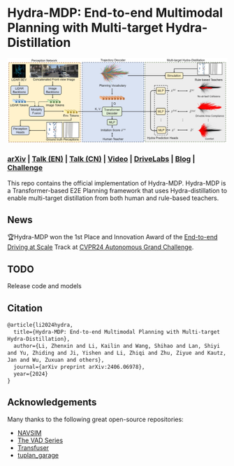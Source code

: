 # Hydra-MDP: End-to-end Multimodal Planning with Multi-target Hydra-Distillation

![](./asset/hydra-mdp.png)

### [arXiv](https://arxiv.org/abs/2406.06978) | [Talk (EN)](https://opendrivelab.com/cvpr2024/workshop/) | [Talk (CN)](https://www.bilibili.com/video/BV1Pi421i7Ch/) | [Video](https://youtu.be/wfpLLSz5iWY?si=rVrKsO3oITTV-i1I) | [DriveLabs](https://www.youtube.com/watch?v=06BXs-R-fQ8) | [Blog](https://blogs.nvidia.com/blog/auto-research-cvpr-2024/) | [Challenge](https://opendrivelab.com/challenge2024/#end_to_end_driving_at_scale)

This repo contains the official implementation of Hydra-MDP. Hydra-MDP is a Transformer-based E2E Planning framework that uses Hydra-distillation to enable multi-target distillation from both human and rule-based teachers. 

## News

🏆Hydra-MDP won the 1st Place and Innovation Award of the [End-to-end Driving at Scale](https://opendrivelab.com/challenge2024/#end_to_end_driving_at_scale) Track at [CVPR24 Autonomous Grand Challenge](https://opendrivelab.com/challenge2024/).

## TODO
Release code and models

## Citation

```
@article{li2024hydra,
  title={Hydra-MDP: End-to-end Multimodal Planning with Multi-target Hydra-Distillation},
  author={Li, Zhenxin and Li, Kailin and Wang, Shihao and Lan, Shiyi and Yu, Zhiding and Ji, Yishen and Li, Zhiqi and Zhu, Ziyue and Kautz, Jan and Wu, Zuxuan and others},
  journal={arXiv preprint arXiv:2406.06978},
  year={2024}
}
```
## Acknowledgements
Many thanks to the following great open-source repositories:
+ [NAVSIM](https://github.com/autonomousvision/navsim)
+ [The VAD Series](https://github.com/hustvl/VAD)
+ [Transfuser](https://github.com/autonomousvision/transfuser)
+ [tuplan_garage](https://github.com/autonomousvision/tuplan_garage)
